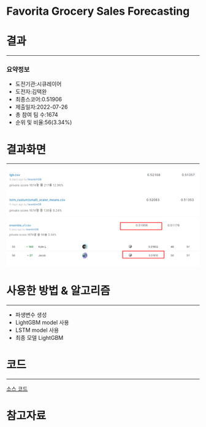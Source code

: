 # Favorita Grocery Sales Forecasting

# 결과
---
### 요약정보
<ul>
    <li>도전기관:시큐레이어</li>
    <li>도전자:김택완</li>
    <li>최종스코어:0.51906</li>
    <li>제출일자:2022-07-26</li>
    <li>총 참여 팀 수:1674</li>
    <li>순위 및 비율:56(3.34%)</li>
</ul>


# 결과화면
---
![result](./img/score_1.PNG)
![result](./img/score_2.PNG)


# 사용한 방법 & 알고리즘
---
<ul>
    <li>파생변수 생성</li>
    <li>LightGBM model 사용</li>
    <li>LSTM model 사용</li>
    <li>최종 모델 LightGBM</li>
</ul>

# 코드
---
[소스 코드](Favorita_lgbm.ipynb)

# 참고자료
